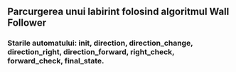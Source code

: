 ## Parcurgerea unui labirint folosind algoritmul Wall Follower
### Starile automatului: init, direction, direction_change, direction_right, direction_forward, right_check, forward_check, final_state.
